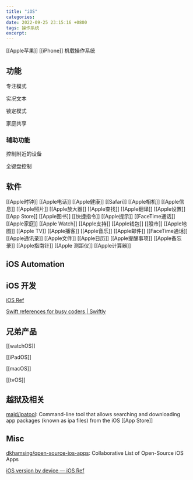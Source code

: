```yaml
---
title: "iOS"
categories: 
date: 2022-09-25 23:15:16 +0800
tags: 操作系统
excerpt: 
---
```


[[Apple苹果]] [[iPhone]] 机载操作系统

## 功能

专注模式


实况文本

锁定模式

家庭共享

### 辅助功能

控制附近的设备

全键盘控制


## 软件
[[Apple时钟]]
[[Apple电话]]
[[Apple健康]]
[[Safari]]
[[Apple相机]]
[[Apple信息]]
[[Apple照片]]
[[Apple放大器]]
[[Apple查找]]
[[Apple翻译]]
[[Apple设置]]
[[App Store]]
[[Apple图书]]
[[快捷指令]]
[[Apple提示]]
[[FaceTime通话]]
[[Apple家庭]]
[[Apple Watch]]
[[Apple支持]]
[[Apple钱包]]
[[股市]]
[[Apple地图]]
[[Apple TV]]
[[Apple播客]]
[[Apple音乐]]
[[Apple邮件]]
[[FaceTime通话]]
[[Apple通讯录]]
[[Apple文件]]
[[Apple日历]]
[[Apple提醒事项]]
[[Apple备忘录]]
[[Apple指南针]]
[[Apple 测距仪]]
[[Apple计算器]]


## iOS Automation


## iOS 开发

[iOS Ref](https://iosref.com/)

[Swift references for busy coders | Swiftly](https://swiftly.dev/)

## 兄弟产品



[[watchOS]]

[[iPadOS]]

[[macOS]]

[[tvOS]]



## 越狱及相关

[majd/ipatool](https://github.com/majd/ipatool): Command-line tool that allows searching and downloading app packages (known as ipa files) from the iOS [[App Store]]

## Misc

[dkhamsing/open-source-ios-apps](https://github.com/dkhamsing/open-source-ios-apps): Collaborative List of Open-Source iOS Apps

[iOS version by device — iOS Ref](https://iosref.com/ios)


